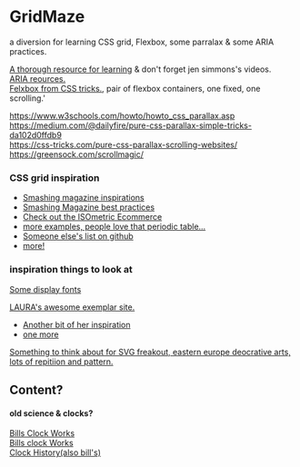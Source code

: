 # GridMaze
a diversion for learning CSS grid, Flexbox, some parralax & some ARIA practices.

[A thorough resource for learning](https://learncssgrid.com/)
& don't forget jen simmons's videos.  
[ARIA reources.](https://accessibilityresources.org/aria-controls)  
[Felxbox from CSS tricks.](https://css-tricks.com/snippets/css/a-guide-to-flexbox/), pair of flexbox containers, one fixed, one scrolling.'

https://www.w3schools.com/howto/howto_css_parallax.asp  
https://medium.com/@dailyfire/pure-css-parallax-simple-tricks-da102d0ffdb9  
https://css-tricks.com/pure-css-parallax-scrolling-websites/  
https://greensock.com/scrollmagic/  

### CSS grid inspiration

* [Smashing magazine inspirations](https://www.smashingmagazine.com/2017/10/css-grid-challenge-2017-winners/)
* [Smashing Magazine best practices](https://www.smashingmagazine.com/2018/04/best-practices-grid-layout/)
* [Check out the ISOmetric Ecommerce](https://1stwebdesigner.com/fascinating-css-grid-layout-examples-and-tutorials/)
* [more examples, people love that periodic table...](https://speckyboy.com/creative-examples-css-grid-layouts/)
* [Someone else's list on github](https://github.com/valentinogagliardi/awesome-css-grid)
* [more!](https://bashooka.com/coding/25-awesome-css-grid-layout-examples/)

### inspiration things to look at

[Some display fonts](https://br.pinterest.com/RDonario1981/erts-fonts-p-recortes/)

[LAURA's awesome exemplar site.](https://discoveredfoods.com/)
* [Another bit of her inspiration](https://create.editorx.com/website-template/view/html/2663)  
* [one more](https://create.editorx.com/website-template/view/html/2547)

[Something to think about for SVG freakout, eastern europe deocrative arts, lots of repitiion and pattern.](https://www.youtube.com/watch?v=03IrY6Kh8dk)

## Content?
#### old science & clocks? 
[Bills Clock Works](https://billsclockworks.com/merchandise/clockGallery/4/page1.html)  
[Bills clock Works](https://billsclockworks.com/merchandise/clockDetail/clock670.html/cuckoo-clocks#clock)  
[Clock History(also bill's)](https://clockhistory.com/)
